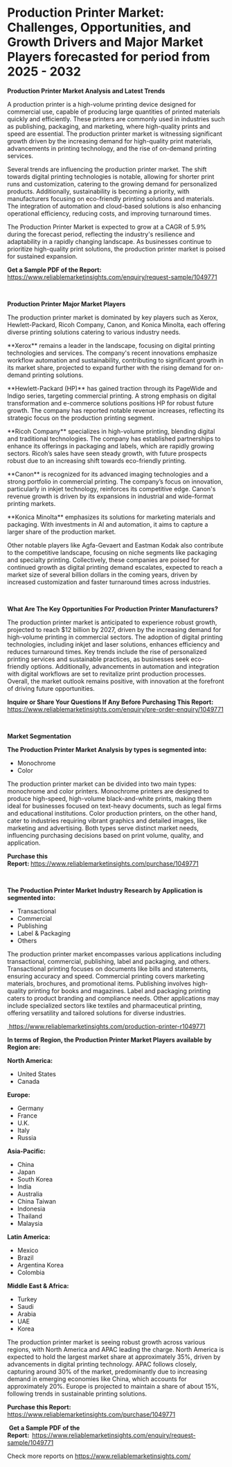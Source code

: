 <p><h1>Production Printer Market: Challenges, Opportunities, and Growth Drivers and Major Market Players forecasted for period from 2025 - 2032</h1></p><p><strong>Production Printer Market Analysis and Latest Trends</strong></p>
<p><p>A production printer is a high-volume printing device designed for commercial use, capable of producing large quantities of printed materials quickly and efficiently. These printers are commonly used in industries such as publishing, packaging, and marketing, where high-quality prints and speed are essential. The production printer market is witnessing significant growth driven by the increasing demand for high-quality print materials, advancements in printing technology, and the rise of on-demand printing services.</p><p>Several trends are influencing the production printer market. The shift towards digital printing technologies is notable, allowing for shorter print runs and customization, catering to the growing demand for personalized products. Additionally, sustainability is becoming a priority, with manufacturers focusing on eco-friendly printing solutions and materials. The integration of automation and cloud-based solutions is also enhancing operational efficiency, reducing costs, and improving turnaround times.</p><p>The Production Printer Market is expected to grow at a CAGR of 5.9% during the forecast period, reflecting the industry's resilience and adaptability in a rapidly changing landscape. As businesses continue to prioritize high-quality print solutions, the production printer market is poised for sustained expansion.</p></p>
<p><strong>Get a Sample PDF of the Report:&nbsp;</strong> <a href="https://www.reliablemarketinsights.com/enquiry/request-sample/1049771?utm_campaign=2580&utm_medium=2&utm_source=Github&utm_content=ia&utm_term=20022025&utm_id=production-printer">https://www.reliablemarketinsights.com/enquiry/request-sample/1049771</a></p>
<p>&nbsp;</p>
<p><strong>Production Printer Major Market Players</strong></p>
<p><p>The production printer market is dominated by key players such as Xerox, Hewlett-Packard, Ricoh Company, Canon, and Konica Minolta, each offering diverse printing solutions catering to various industry needs. </p><p>**Xerox** remains a leader in the landscape, focusing on digital printing technologies and services. The company's recent innovations emphasize workflow automation and sustainability, contributing to significant growth in its market share, projected to expand further with the rising demand for on-demand printing solutions.</p><p>**Hewlett-Packard (HP)** has gained traction through its PageWide and Indigo series, targeting commercial printing. A strong emphasis on digital transformation and e-commerce solutions positions HP for robust future growth. The company has reported notable revenue increases, reflecting its strategic focus on the production printing segment.</p><p>**Ricoh Company** specializes in high-volume printing, blending digital and traditional technologies. The company has established partnerships to enhance its offerings in packaging and labels, which are rapidly growing sectors. Ricoh’s sales have seen steady growth, with future prospects robust due to an increasing shift towards eco-friendly printing.</p><p>**Canon** is recognized for its advanced imaging technologies and a strong portfolio in commercial printing. The company’s focus on innovation, particularly in inkjet technology, reinforces its competitive edge. Canon's revenue growth is driven by its expansions in industrial and wide-format printing markets.</p><p>**Konica Minolta** emphasizes its solutions for marketing materials and packaging. With investments in AI and automation, it aims to capture a larger share of the production market. </p><p>Other notable players like Agfa-Gevaert and Eastman Kodak also contribute to the competitive landscape, focusing on niche segments like packaging and specialty printing. Collectively, these companies are poised for continued growth as digital printing demand escalates, expected to reach a market size of several billion dollars in the coming years, driven by increased customization and faster turnaround times across industries.</p></p>
<p>&nbsp;</p>
<p><strong>What Are The Key Opportunities For Production Printer Manufacturers?</strong></p>
<p><p>The production printer market is anticipated to experience robust growth, projected to reach $12 billion by 2027, driven by the increasing demand for high-volume printing in commercial sectors. The adoption of digital printing technologies, including inkjet and laser solutions, enhances efficiency and reduces turnaround times. Key trends include the rise of personalized printing services and sustainable practices, as businesses seek eco-friendly options. Additionally, advancements in automation and integration with digital workflows are set to revitalize print production processes. Overall, the market outlook remains positive, with innovation at the forefront of driving future opportunities.</p></p>
<p><strong>Inquire or Share Your Questions If Any Before Purchasing This Report:</strong> <a href="https://www.reliablemarketinsights.com/enquiry/pre-order-enquiry/1049771?utm_campaign=2580&utm_medium=2&utm_source=Github&utm_content=ia&utm_term=20022025&utm_id=production-printer">https://www.reliablemarketinsights.com/enquiry/pre-order-enquiry/1049771</a></p>
<p>&nbsp;</p>
<p><strong>Market Segmentation</strong></p>
<p><strong>The Production Printer Market Analysis by types is segmented into:</strong></p>
<p><ul><li>Monochrome</li><li>Color</li></ul></p>
<p><p>The production printer market can be divided into two main types: monochrome and color printers. Monochrome printers are designed to produce high-speed, high-volume black-and-white prints, making them ideal for businesses focused on text-heavy documents, such as legal firms and educational institutions. Color production printers, on the other hand, cater to industries requiring vibrant graphics and detailed images, like marketing and advertising. Both types serve distinct market needs, influencing purchasing decisions based on print volume, quality, and application.</p></p>
<p><strong>Purchase this Report:&nbsp;</strong><a href="https://www.reliablemarketinsights.com/purchase/1049771?utm_campaign=2580&utm_medium=2&utm_source=Github&utm_content=ia&utm_term=20022025&utm_id=production-printer">https://www.reliablemarketinsights.com/purchase/1049771</a></p>
<p>&nbsp;</p>
<p><strong>The Production Printer Market Industry Research by Application is segmented into:</strong></p>
<p><ul><li>Transactional</li><li>Commercial</li><li>Publishing</li><li>Label & Packaging</li><li>Others</li></ul></p>
<p><p>The production printer market encompasses various applications including transactional, commercial, publishing, label and packaging, and others. Transactional printing focuses on documents like bills and statements, ensuring accuracy and speed. Commercial printing covers marketing materials, brochures, and promotional items. Publishing involves high-quality printing for books and magazines. Label and packaging printing caters to product branding and compliance needs. Other applications may include specialized sectors like textiles and pharmaceutical printing, offering versatility and tailored solutions for diverse industries.</p></p>
<p><a href="https://www.reliablemarketinsights.com/production-printer-r1049771?utm_campaign=2580&utm_medium=2&utm_source=Github&utm_content=ia&utm_term=20022025&utm_id=production-printer">&nbsp;https://www.reliablemarketinsights.com/production-printer-r1049771</a></p>
<p><strong>In terms of Region, the Production Printer Market Players available by Region are:</strong></p>
<p>
    <p> <strong> North America: </strong>
        <ul>
            <li>United States</li>
            <li>Canada</li>
        </ul>
        </p> 
    <p> <strong> Europe: </strong>
        <ul>
            <li>Germany</li>
            <li>France</li>
            <li>U.K.</li>
            <li>Italy</li>
            <li>Russia</li>
        </ul>
        </p> 
    <p> <strong> Asia-Pacific: </strong>
        <ul>
            <li>China</li>
            <li>Japan</li>
            <li>South Korea</li>
            <li>India</li>
            <li>Australia</li>
            <li>China Taiwan</li>
            <li>Indonesia</li>
            <li>Thailand</li>
            <li>Malaysia</li>
        </ul>
        </p> 
    <p> <strong> Latin America: </strong>
        <ul>
            <li>Mexico</li>
            <li>Brazil</li>
            <li>Argentina Korea</li>
            <li>Colombia</li>
        </ul>
        </p> 
    <p> <strong> Middle East & Africa: </strong>
        <ul>
            <li>Turkey</li>
            <li>Saudi</li>
            <li>Arabia</li>
            <li>UAE</li>
            <li>Korea</li>
        </ul>
    </p>
    </p>
<p><p>The production printer market is seeing robust growth across various regions, with North America and APAC leading the charge. North America is expected to hold the largest market share at approximately 35%, driven by advancements in digital printing technology. APAC follows closely, capturing around 30% of the market, predominantly due to increasing demand in emerging economies like China, which accounts for approximately 20%. Europe is projected to maintain a share of about 15%, following trends in sustainable printing solutions.</p></p>
<p><strong>Purchase this Report: </strong><a href="https://www.reliablemarketinsights.com/purchase/1049771?utm_campaign=2580&utm_medium=2&utm_source=Github&utm_content=ia&utm_term=20022025&utm_id=production-printer">https://www.reliablemarketinsights.com/purchase/1049771</a></p>
<p>&nbsp;<strong>Get a Sample PDF of the Report:&nbsp;&nbsp;</strong><a href="https://www.reliablemarketinsights.com/enquiry/request-sample/1049771?utm_campaign=2580&utm_medium=2&utm_source=Github&utm_content=ia&utm_term=20022025&utm_id=production-printer">https://www.reliablemarketinsights.com/enquiry/request-sample/1049771</a></p>
<p><strong></strong></p>
<p>Check more reports on <a href="https://www.reliablemarketinsights.com/?utm_campaign=2580&utm_medium=2&utm_source=Github&utm_content=ia&utm_term=20022025&utm_id=production-printer">https://www.reliablemarketinsights.com/</a></p>